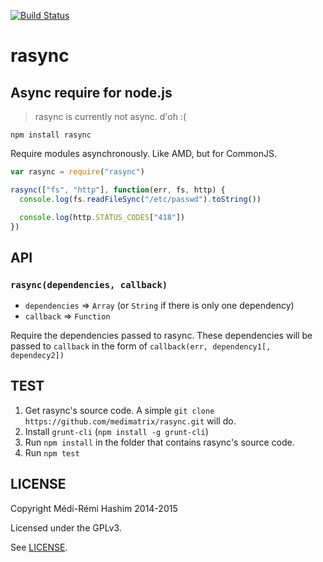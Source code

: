 [![Build Status](https://travis-ci.org/medimatrix/rasync.svg?branch=master)](https://travis-ci.org/medimatrix/rasync)

# rasync
Async require for node.js
---

> rasync is currently not async. d'oh :(

`npm install rasync`

Require modules asynchronously. Like AMD, but for CommonJS.

```js
var rasync = require("rasync")

rasync(["fs", "http"], function(err, fs, http) {
  console.log(fs.readFileSync("/etc/passwd").toString())

  console.log(http.STATUS_CODES["418"])
})
```

## API
### `rasync(dependencies, callback)`
* `dependencies` => `Array` (or `String` if there is only one dependency)
* `callback` => `Function`

Require the dependencies passed to rasync. These dependencies will be passed to
`callback` in the form of `callback(err, dependency1[, dependecy2])`

## TEST
1. Get rasync's source code. A simple `git clone
https://github.com/medimatrix/rasync.git` will do.
2. Install `grunt-cli` (`npm install -g grunt-cli`)
3. Run `npm install` in the folder that contains rasync's source code.
4. Run `npm test`

## LICENSE
Copyright Médi-Rémi Hashim 2014-2015

Licensed under the GPLv3.

See [LICENSE](LICENSE).
